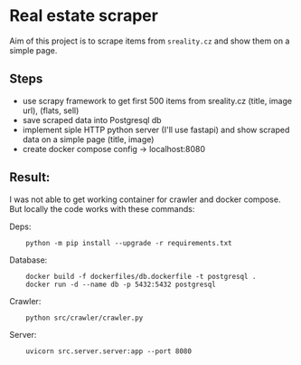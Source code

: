 # Real estate scraper

Aim of this project is to scrape items from `sreality.cz` and show them on a simple page.

## Steps
- use scrapy framework to get first 500 items from sreality.cz (title, image url), (flats, sell)
- save scraped data into Postgresql db
- implement siple HTTP python server (I'll use fastapi) and show scraped data on a simple page (title, image)
- create docker compose config -> localhost:8080 

## Result:

I was not able to get working container for crawler and docker compose. But locally the code works with these commands:

Deps:
```
    python -m pip install --upgrade -r requirements.txt
```

Database:
```
    docker build -f dockerfiles/db.dockerfile -t postgresql .
    docker run -d --name db -p 5432:5432 postgresql
```

Crawler:
```
    python src/crawler/crawler.py
```

Server:
```
    uvicorn src.server.server:app --port 8080
```